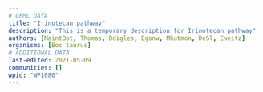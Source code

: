 ```yaml
---
# GPML DATA
title: "Irinotecan pathway"
description: "This is a temporary description for Irinotecan pathway"
authors: [MaintBot, Thomas, Ddigles, Egonw, Mkutmon, DeSl, Eweitz]
organisms: [Bos taurus]
# ADDITIONAL DATA
last-edited: 2021-05-09
communities: []
wpid: "WP1080"
---
```


